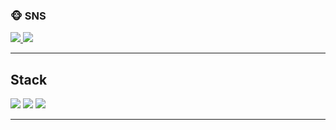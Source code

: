 
### 🐵 SNS
<a href="https://earthwarmman.tistory.com/">
<img src="https://img.shields.io/badge/tistory-black?style=flat-square&logo=tistory&logoColor=#000000"/>
</a>
<a href="https://instagram.com/Earthwarmman">
<img src="https://img.shields.io/badge/instagram-black?style=flat-square&logo=instagram&logoColor=#000000"/>
</a>
<hr></hr>
<h2>Stack</h2>
<img src="https://img.shields.io/badge/react native-black?style=flat-square&logo=react&logoColor=#61DAFB"/>
<img src="https://img.shields.io/badge/react-black?style=flat-square&logo=react&logoColor=#61DAFB"/>
<img src="https://img.shields.io/badge/swift-black?style=flat-square&logo=swift&logoColor=#61DAFB"/>
<hr></hr>

<!--

Here are some ideas to get you started:
**kjm9547/kjm9547** is a ✨ _special_ ✨ repository because its `README.md` (this file) appears on your GitHub profile.
- 🔭 I’m currently working on ...
- 🌱 I’m currently learning ...
- 👯 I’m looking to collaborate on ...
- 🤔 I’m looking for help with ...
- 💬 Ask me about ...
- 📫 How to reach me: ...
- 😄 Pronouns: ...
- ⚡ Fun fact: ...
-->
